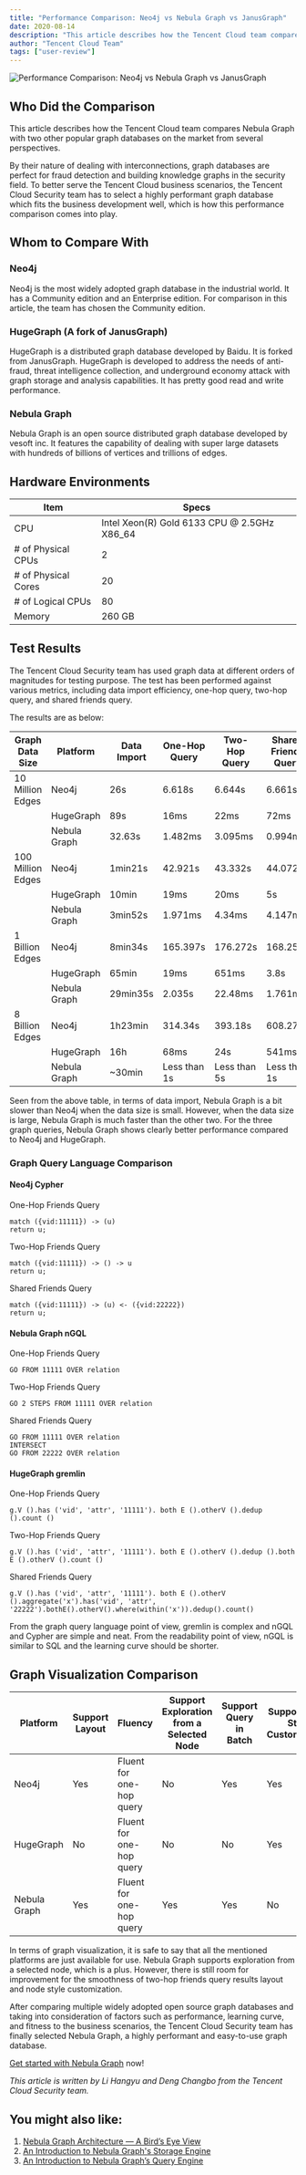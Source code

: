 ```yaml
---
title: "Performance Comparison: Neo4j vs Nebula Graph vs JanusGraph"
date: 2020-08-14
description: "This article describes how the Tencent Cloud team compares Nebula Graph with two other popular graph databases on the market, i.e. Neo4j and JanusGraph, from several perspectives. "
author: "Tencent Cloud Team"
tags: ["user-review"]
---
```


![Performance Comparison: Neo4j vs Nebula Graph vs JanusGraph](https://user-images.githubusercontent.com/57335825/90241167-5ca53d80-dddf-11ea-8e28-ca9a6b6b1ad5.png)

## Who Did the Comparison

This article describes how the Tencent Cloud team compares Nebula Graph with two other popular graph databases on the market from several perspectives.

By their nature of dealing with interconnections, graph databases are perfect for fraud detection and building knowledge graphs in the security field. To better serve the Tencent Cloud business scenarios, the Tencent Cloud Security team has to select a highly performant graph database which fits the business development well, which is how this performance comparison comes into play.

## Whom to Compare With

### Neo4j

Neo4j is the most widely adopted graph database in the industrial world. It has a Community edition and an Enterprise edition. For comparison in this article, the team has chosen the Community edition.

### HugeGraph (A fork of JanusGraph)

HugeGraph is a distributed graph database developed by Baidu. It is forked from JanusGraph. HugeGraph is developed to address the needs of anti-fraud, threat intelligence collection, and underground economy attack with graph storage and analysis capabilities. It has pretty good read and write performance.

### Nebula Graph

Nebula Graph is an open source distributed graph database developed by vesoft inc. It features the capability of dealing with super large datasets with hundreds of billions of vertices and trillions of edges.

## Hardware Environments

| Item | Specs |
| --- | --- |
| CPU | Intel Xeon(R) Gold 6133 CPU @ 2.5GHz X86_64 |
| # of Physical CPUs | 2 |
| # of Physical Cores | 20 |
| # of Logical CPUs | 80 |
| Memory | 260 GB |

## Test Results

The Tencent Cloud Security team has used graph data at different orders of magnitudes for testing purpose. The test has been performed against various metrics, including data import efficiency, one-hop query, two-hop query, and shared friends query.

The results are as below:

| Graph Data Size | Platform | Data Import | One-Hop  Query | Two-Hop  Query | Shared Friends Query |
| --- | --- | --- | --- | --- | --- |
| 10 Million Edges | Neo4j | 26s | 6.618s | 6.644s | 6.661s |
|  | HugeGraph | 89s | 16ms | 22ms | 72ms |
|  | Nebula Graph | 32.63s | 1.482ms | 3.095ms | 0.994ms |
| 100 Million Edges | Neo4j | 1min21s | 42.921s | 43.332s | 44.072s |
|  | HugeGraph | 10min | 19ms | 20ms | 5s |
|  | Nebula Graph | 3min52s | 1.971ms | 4.34ms | 4.147ms |
| 1 Billion Edges | Neo4j | 8min34s | 165.397s | 176.272s | 168.256s |
|  | HugeGraph | 65min | 19ms | 651ms | 3.8s |
|  | Nebula Graph | 29min35s | 2.035s | 22.48ms | 1.761ms |
| 8 Billion Edges | Neo4j | 1h23min | 314.34s | 393.18s | 608.27s |
|  | HugeGraph | 16h | 68ms | 24s | 541ms |
|  | Nebula Graph | ~30min | Less than 1s | Less than 5s | Less than 1s |

Seen from the above table, in terms of data import, Nebula Graph is a bit slower than Neo4j when the data size is small. However, when the data size is large, Nebula Graph is much faster than the other two. For the three graph queries, Nebula Graph shows clearly better performance compared to Neo4j and HugeGraph.

### Graph Query Language Comparison

#### Neo4j Cypher

One-Hop Friends Query

```Shell
match ({vid:11111}) -> (u)
return u;
```

Two-Hop Friends Query

```Shell
match ({vid:11111}) -> () -> u
return u;
```

Shared Friends Query

```Shell
match ({vid:11111}) -> (u) <- ({vid:22222})
return u;
```

#### Nebula Graph nGQL

One-Hop Friends Query

```Shell
GO FROM 11111 OVER relation
```

Two-Hop Friends Query

```Shell
GO 2 STEPS FROM 11111 OVER relation
```

Shared Friends Query

```Shell
GO FROM 11111 OVER relation
INTERSECT
GO FROM 22222 OVER relation
```

#### HugeGraph gremlin

One-Hop Friends Query

```Shell
g.V ().has ('vid', 'attr', '11111'). both E ().otherV ().dedup ().count ()
```

Two-Hop Friends Query

```Shell
g.V ().has ('vid', 'attr', '11111'). both E ().otherV ().dedup ().both E ().otherV ().count ()
```

Shared Friends Query

```Shell
g.V ().has ('vid', 'attr', '11111'). both E ().otherV ().aggregate('x').has('vid', 'attr', '22222').bothE().otherV().where(within('x')).dedup().count()
```

From the graph query language point of view, gremlin is complex and nGQL and Cypher are simple and neat. From the readability point of view, nGQL is similar to SQL and the learning curve should be shorter.

## Graph Visualization Comparison

| Platform | Support Layout | Fluency | Support Exploration from a Selected Node | Support  Query in Batch | Support Node Style Customization |
| --- | --- | --- | --- | --- | --- |
| Neo4j | Yes | Fluent for one-hop query | No | Yes | Yes |
| HugeGraph | No | Fluent for one-hop query | No | No | Yes |
| Nebula Graph | Yes | Fluent for one-hop query | Yes | Yes | No |

In terms of graph visualization, it is safe to say that all the mentioned platforms are just available for use. Nebula Graph supports exploration from a selected node, which is a plus. However, there is still room for improvement for the smoothness of two-hop friends query results layout and node style customization.

After comparing multiple widely adopted open source graph databases and taking into consideration of factors such as performance, learning curve, and fitness to the business scenarios, the Tencent Cloud Security team has finally selected Nebula Graph, a highly performant and easy-to-use graph database.

[Get started with Nebula Graph](https://docs.nebula-graph.io/manual-EN/1.overview/2.quick-start/1.get-started/) now!

_This article is written by Li Hangyu and Deng Changbo from the Tencent Cloud Security team._

## You might also like:

1. [Nebula Graph Architecture — A Bird’s Eye View](https://nebula-graph.io/posts/nebula-graph-architecture-overview/)
1. [An Introduction to Nebula Graph's Storage Engine](https://nebula-graph.io/posts/nebula-graph-storage-engine-overview/)
1. [An Introduction to Nebula Graph’s Query Engine](https://nebula-graph.io/posts/nebula-graph-query-engine-overview/)